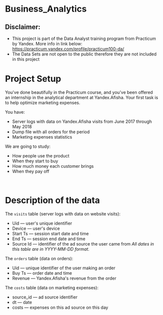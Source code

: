 # Business_Analytics


## Disclaimer: 
- This project is part of the Data Analyst training program from Practicum by Yandex. More info in link below:
https://practicum.yandex.com/profile/practicum100-da/ 
- The Data Sets are not open to the public therefore they are not included in this project


# Project Setup

You've done beautifully in the Practicum course, and you've been offered an internship in the analytical department at Yandex.Afisha. Your first task is to help optimize marketing expenses.

You have:
- Server logs with data on Yandex.Afisha visits from June 2017 through May 2018
- Dump file with all orders for the period
- Marketing expenses statistics

We are going to study:
- How people use the product
- When they start to buy
- How much money each customer brings
- When they pay off  

<br>            


# Description of the data

The `visits` table (server logs with data on website visits):
- Uid — user's unique identifier
- Device — user's device
- Start Ts — session start date and time
- End Ts — session end date and time
- Source Id — identifier of the ad source the user came from
*All dates in this table are in YYYY-MM-DD format.*

The `orders` table (data on orders):
- Uid — unique identifier of the user making an order
- Buy Ts — order date and time
- Revenue — Yandex.Afisha's revenue from the order

The `costs` table (data on marketing expenses):
- source_id — ad source identifier
- dt — date
- costs — expenses on this ad source on this day
